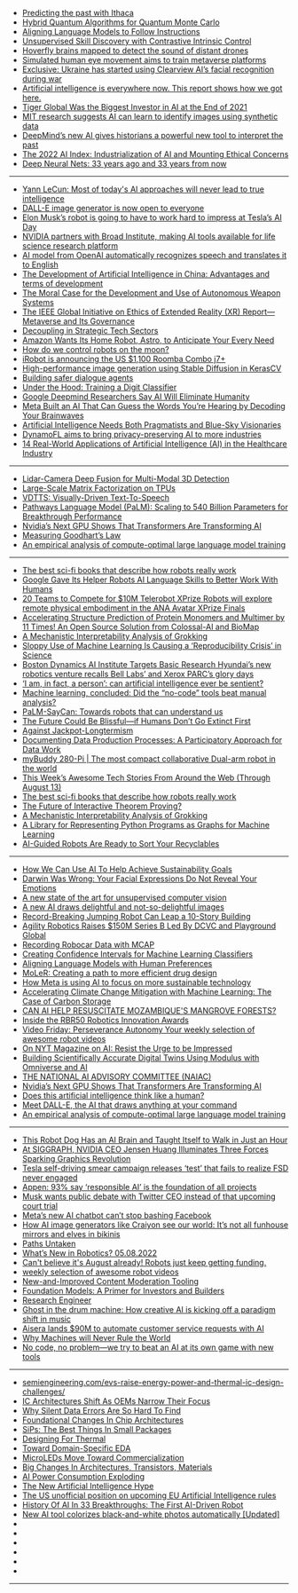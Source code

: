 - [Predicting the past with Ithaca](https://deepmind.com/blog/article/Predicting-the-past-with-Ithaca)
- [Hybrid Quantum Algorithms for Quantum Monte Carlo](ai.googleblog.com/2022/03/hybrid-quantum-algorithms-for-quantum.html)
- [Aligning Language Models
to Follow Instructions](https://openai.com/blog/instruction-following/)
- [Unsupervised Skill Discovery with Contrastive Intrinsic Control](https://bair.berkeley.edu/blog/)
- [Hoverfly brains mapped to detect the sound of distant drones](https://www.sciencedaily.com/news/computers_math/artificial_intelligence/)
- [Simulated human eye movement aims to train metaverse platforms](sciencedaily.com/releases/2022/03/220307132000.htm)
- [Exclusive: Ukraine has started using Clearview AI’s facial recognition during war](https://www.reuters.com/technology/exclusive-ukraine-has-started-using-clearview-ais-facial-recognition-during-war-2022-03-13/)
- [Artificial intelligence is everywhere now. This report shows how we got here.](https://www.popsci.com/technology/stanford-artificial-intelligence-index-report/)
- [Tiger Global Was the Biggest
Investor in AI at the End of 2021](https://www.institutionalinvestor.com/article/b1x340yv0htnyl/Tiger-Global-Was-the-Biggest-Investor-in-AI-at-the-End-of-2021)
- [MIT research suggests AI can learn to identify images using synthetic data](https://www.siliconrepublic.com/machines/machine-learning-images-mit-ai)
- [DeepMind’s new AI gives historians a powerful new tool to interpret the past](https://arstechnica.com/science/2022/03/deepminds-new-ai-tool-helps-resolve-debate-over-ancient-athenian-decrees/)
- [The 2022 AI Index: Industrialization of AI and Mounting Ethical Concerns](https://hai.stanford.edu/news/2022-ai-index-industrialization-ai-and-mounting-ethical-concerns)
- [Deep Neural Nets: 33 years ago and 33 years from now](https://karpathy.github.io/2022/03/14/lecun1989/)
-----------
- [Yann LeCun: Most of today's AI approaches will never lead to true intelligence](https://www.zdnet.com/article/metas-ai-guru-lecun-most-of-todays-ai-approaches-will-never-lead-to-true-intelligence/)
- [DALL-E image generator is now open to everyone](https://cur.at/avhJcsR?m=web)
- [Elon Musk’s robot is going to have to work hard to impress at Tesla’s AI Day](https://cur.at/LRdKlbF?m=web)
- [NVIDIA partners with Broad Institute, making AI tools available for life science research platform](https://cur.at/BgWEs23?m=web)
- [AI model from OpenAI automatically recognizes speech and translates it to English](https://cur.at/sRXqpiY?m=web)
- [The Development of Artificial Intelligence in China: Advantages and terms of development](https://cur.at/PAvvksc?m=web)
- [The Moral Case for the Development and Use of Autonomous Weapon Systems](https://cur.at/2DYHqZM?m=web)
- [The IEEE Global Initiative on Ethics of Extended Reality (XR) Report—Metaverse and Its Governance](https://cur.at/1uIF0mB?m=web)
- [Decoupling in Strategic Tech Sectors](https://cur.at/STSfufV?m=web)
- [Amazon Wants Its Home Robot, Astro, to Anticipate Your Every Need](https://cur.at/p419zAQ?m=web)
- [How do we control robots on the moon?](https://cur.at/VjADfCA?m=web)
- [iRobot is announcing the US $1,100 Roomba Combo j7+](https://cur.at/AZ1HyNe?m=web)
- [High-performance image generation using Stable Diffusion in KerasCV](https://cur.at/5nz7sjY?m=web)
- [Building safer dialogue agents](https://cur.at/JHwBoY4?m=web)
- [Under the Hood: Training a Digit Classifier](https://cur.at/E5MqI8c?m=web)
- [Google Deepmind Researchers Say AI Will Eliminate Humanity](https://cur.at/4aN4Wub?m=web)
- [Meta Built an AI That Can Guess the Words You’re Hearing by Decoding Your Brainwaves](https://cur.at/JlmktJt?m=web)
- [Artificial Intelligence Needs Both Pragmatists and Blue-Sky Visionaries](https://cur.at/wzbyGHI?m=web)
- [DynamoFL aims to bring privacy-preserving AI to more industries](https://cur.at/9rTRY9H?m=web)
- [14 Real-World Applications of Artificial Intelligence (AI) in the Healthcare Industry](https://cur.at/dR0S3bz?m=web)
------------
- [Lidar-Camera Deep Fusion for Multi-Modal 3D Detection](https://ai.googleblog.com/2022/04/lidar-camera-deep-fusion-for-multi.html)
- [Large-Scale Matrix Factorization on TPUs](https://ai.go[]()ogleblog.com/2022/04/large-scale-matrix-factorization-on-tpus.html)
- [VDTTS: Visually-Driven Text-To-Speech](https://ai.googleblog.com/2022/04/vdtts-visually-driven-text-to-speech.html)
- [Pathways Language Model (PaLM): Scaling to 540 Billion Parameters for Breakthrough Performance](https://ai.googleblog.com/2022/04/pathways-language-model-palm-scaling-to.html)
- [Nvidia’s Next GPU Shows That Transformers Are Transforming AI](https://spectrum.ieee.org/nvidias-next-gpu-shows-that-transformers-are-transforming-ai?utm_campaign=Artificial%2BIntelligence%2BWeekly&utm_medium=web&utm_source=Artificial_Intelligence_Weekly_270#toggle-gdpr)
- [Measuring Goodhart’s Law](https://openai.com/blog/measuring-goodharts-law/?utm_campaign=Artificial%2BIntelligence%2BWeekly&utm_medium=web&utm_source=Artificial_Intelligence_Weekly_270)
- [An empirical analysis of compute-optimal large language model training](https://www.deepmind.com/publications/an-empirical-analysis-of-compute-optimal-large-language-model-training?utm_campaign=Artificial%2BIntelligence%2BWeekly&utm_medium=web&utm_source=Artificial_Intelligence_Weekly_270)

---------------
- [The best sci-fi books that describe how robots really work](https://robohub.org/the-best-sci-fi-books-that-describe-how-robots-really-work/)
- [Google Gave Its Helper Robots AI Language Skills to Better Work With Humans](https://singularityhub.com/2022/08/22/google-gave-its-helper-robots-ai-language-skills-to-better-work-with-humans/)
- [20 Teams to Compete for $10M Telerobot XPrize Robots will explore remote physical embodiment in the ANA Avatar XPrize Finals](https://spectrum.ieee.org/ana-avatar-xprize-competition)
- [Accelerating Structure Prediction of Protein Monomers and Multimer by 11 Times! An Open Source Solution from Colossal-AI and BioMap](https://syncedreview.com/2022/08/23/accelerating-structure-prediction-of-protein-monomers-and-multimer-by-11-times-an-open-source-solution-from-colossal-ai-and-biomap/)
- [A Mechanistic Interpretability Analysis of Grokking](https://www.alignmentforum.org/posts/N6WM6hs7RQMKDhYjB/a-mechanistic-interpretability-analysis-of-grokking)
- [Sloppy Use of Machine Learning Is Causing a ‘Reproducibility Crisis’ in Science](https://www.wired.com/story/machine-learning-reproducibility-crisis/)
- [Boston Dynamics AI Institute Targets Basic Research Hyundai’s new robotics venture recalls Bell Labs’ and Xerox PARC’s glory days](https://spectrum.ieee.org/boston-dynamics-ai-institute-hyundai)
- [‘I am, in fact, a person’: can artificial intelligence ever be sentient?](https://www.theguardian.com/technology/2022/aug/14/can-artificial-intelligence-ever-be-sentient-googles-new-ai-program-is-raising-questions)
- [Machine learning, concluded: Did the “no-code” tools beat manual analysis?](https://arstechnica.com/information-technology/2022/08/no-code-wrapped-our-ml-experiment-concludes-but-did-the-machine-win/)
- [PaLM-SayCan: Towards robots that can understand us](https://everydayrobots.com/thinking/palm-saycan-googleresearch)
- [The Future Could Be Blissful—if Humans Don’t Go Extinct First](https://www.wired.co.uk/article/will-macaskill-longtermism)
- [Against Jackpot-Longtermism](https://davekarpf.substack.com/p/against-jackpot-longtermism)
- [Documenting Data Production Processes: A Participatory Approach for Data Work](https://arxiv.org/pdf/2207.04958.pdf)
- [myBuddy 280-Pi | The most compact collaborative Dual-arm robot in the world](https://spectrum.ieee.org/elephant-robotics-mybuddy)
- [This Week’s Awesome Tech Stories From Around the Web (Through August 13)](https://singularityhub.com/2022/08/13/this-weeks-awesome-tech-stories-from-around-the-web-through-august-13/)
- [The best sci-fi books that describe how robots really work](https://robohub.org/the-best-sci-fi-books-that-describe-how-robots-really-work/)
- [The Future of Interactive Theorem Proving?](https://xenaproject.wordpress.com/2022/08/16/the-future-of-interactive-theorem-proving/)
- [A Mechanistic Interpretability Analysis of Grokking](https://www.alignmentforum.org/posts/N6WM6hs7RQMKDhYjB/a-mechanistic-interpretability-analysis-of-grokking)
- [A Library for Representing Python Programs as Graphs for Machine Learning](https://arxiv.org/pdf/2208.07461.pdf)
- [AI-Guided Robots Are Ready to Sort Your Recyclables](https://spectrum.ieee.org/paddlepaddle-baidu)

----------------------
- [How We Can Use AI To Help Achieve Sustainability Goals](https://www.forbes.com/sites/forbestechcouncil/2022/04/26/how-we-can-use-ai-to-help-achieve-sustainability-goals/)
- [Darwin Was Wrong: Your Facial Expressions Do Not Reveal Your Emotions](https://www.scientificamerican.com/article/darwin-was-wrong-your-facial-expressions-do-not-reveal-your-emotions/)
- [A new state of the art for unsupervised computer vision](https://news.mit.edu/2022/new-unsupervised-computer-vision-algorithm-stego-0421)
- [A new AI draws delightful and not-so-delightful images](https://www.vox.com/future-perfect/23023538/ai-dalle-2-openai-bias-gpt-3-incentives)
- [Record-Breaking Jumping Robot Can Leap a 10-Story Building](https://www.scientificamerican.com/article/record-breaking-jumping-robot-can-leap-a-10-story-building/)
- [Agility Robotics Raises $150M Series B Led By DCVC and Playground Global](https://agilityrobotics.com/news/2022/future-robotics)
- [Recording Robocar Data with MCAP](https://foxglove.dev/blog/recording-robocar-data-with-mcap)
- [Creating Confidence Intervals for Machine Learning Classifiers
](https://sebastianraschka.com/blog/2022/confidence-intervals-for-ml.html)
- [Aligning Language Models with Human Preferences](https://nlp.stanford.edu/seminar/details/ethanperez.shtml)
- [MoLeR: Creating a path to more efficient drug design](https://www.microsoft.com/en-us/research/blog/moler-creating-a-path-to-more-efficient-drug-design/)
- [How Meta is using AI to focus on more sustainable technology](https://siliconangle.com/2022/04/18/meta-using-ai-focus-sustainable-technology/)
- [Accelerating Climate Change Mitigation with Machine Learning: The Case of Carbon Storage](https://developer.nvidia.com/blog/accelerating-climate-change-mitigation-with-machine-learning-the-case-of-carbon-storage/)
- [CAN AI HELP RESUSCITATE MOZAMBIQUE'S MANGROVE FORESTS?](https://www.fairplanet.org/story/can-ai-help-resuscitate-mozambiques-mangrove-forests/)
- [Inside the RBR50 Robotics Innovation Awards](https://www.roboticsbusinessreview.com/innovation/inside-the-rbr50-robotics-innovation-awards/)
- [Video Friday: Perseverance Autonomy Your weekly selection of awesome robot videos](https://spectrum.ieee.org/video-friday-perseverance-autonomy)
- [On NYT Magazine on AI: Resist the Urge to be Impressed](https://medium.com/@emilymenonbender/on-nyt-magazine-on-ai-resist-the-urge-to-be-impressed-3d92fd9a0edd)
- [Building Scientifically Accurate Digital Twins Using Modulus with Omniverse and AI](https://developer.nvidia.com/blog/building-scientifically-accurate-digital-twins-using-modulus-with-omniverse-and-ai/)
- [THE NATIONAL AI ADVISORY COMMITTEE (NAIAC)](https://www.ai.gov/naiac/)
- [Nvidia’s Next GPU Shows That Transformers Are Transforming AI](https://spectrum.ieee.org/nvidias-next-gpu-shows-that-transformers-are-transforming-ai)
- [Does this artificial intelligence think like a human?](https://news.mit.edu/2022/does-this-artificial-intelligence-think-human-0406)
- [Meet DALL-E, the AI that draws anything at your command](https://www.seattletimes.com/business/technology/meet-dall-e-the-ai-that-draws-anything-at-your-command/)
- [An empirical analysis of compute-optimal large language model training](https://www.deepmind.com/publications/an-empirical-analysis-of-compute-optimal-large-language-model-training?)

-----------------

- [This Robot Dog Has an AI Brain and Taught Itself to Walk in Just an Hour](https://singularityhub.com/2022/08/08/this-robot-dog-has-an-ai-brain-and-taught-itself-to-walk-in-just-an-hour/)
- [At SIGGRAPH, NVIDIA CEO Jensen Huang Illuminates Three Forces Sparking Graphics Revolution](https://blogs.nvidia.com/blog/2022/08/09/siggraph-huang-metaverse-ai/)
- [Tesla self-driving smear campaign releases ‘test’ that fails to realize FSD never engaged](https://electrek.co/2022/08/10/tesla-self-driving-smear-campaign-releases-test-fails-fsd-never-engaged/)
- [Appen: 93% say ‘responsible AI’ is the foundation of all projects](https://www.artificialintelligence-news.com/2022/08/10/appen-93-say-responsible-ai-foundation-all-projects/)
- [Musk wants public debate with Twitter CEO instead of that upcoming court trial](https://arstechnica.com/tech-policy/2022/08/musk-challenges-twitter-ceo-to-debate-twitter-will-stick-to-its-lawsuit-instead/)
- [Meta’s new AI chatbot can’t stop bashing Facebook](https://www.theguardian.com/technology/2022/aug/09/blenderbot-meta-chatbot-facebook)
- [How AI image generators like Craiyon see our world: It’s not all funhouse mirrors and elves in bikinis](https://www.grid.news/story/technology/2022/08/08/how-ai-image-generators-like-craiyon-see-our-world-its-not-all-funhouse-mirrors-and-elves-in-bikinis/)
- [Paths Untaken](https://verfassungsblog.de/paths-untaken/)
- [What’s New in Robotics? 05.08.2022](https://blog.robotiq.com/whats-new-in-robotics-05.08.2022)
- [Can't believe it's August already! Robots just keep getting funding.](https://www.getrevue.co/profile/svrobo/issues/can-t-believe-it-s-august-already-robots-just-keep-getting-funding-1276996)
- [weekly selection of awesome robot videos](https://spectrum.ieee.org/video-friday-build-a-chair)
- [New-and-Improved Content Moderation Tooling](https://openai.com/blog/new-and-improved-content-moderation-tooling/)
- [Foundation Models: A Primer for Investors and Builders](https://gradientflow.com/foundation-models-non-technical-guide/)
- [Research Engineer](https://boards.greenhouse.io/thealleninstitute/jobs/2059893)
- [Ghost in the drum machine: How creative AI is kicking off a paradigm shift in music](https://musictech.com/features/opinion-analysis/ai-artist-developers-isongwriting-production/)
- [Aisera lands $90M to automate customer service requests with AI](https://techcrunch.com/2022/08/03/aisera-lands-90m-to-automate-customer-service-requests-with-ai/)
- [Why Machines will Never Rule the World](https://www.taylorfrancis.com/books/mono/10.4324/9781003310105/machines-never-rule-world-barry-smith-jobst-landgrebe)
- [No code, no problem—we try to beat an AI at its own game with new tools](https://arstechnica.com/information-technology/2022/08/new-year-new-ai-challenge-can-we-create-an-algorithm-to-predict-heart-attacks/)

------------------
- [semiengineering.com/evs-raise-energy-power-and-thermal-ic-design-challenges/](https://semiengineering.com/evs-raise-energy-power-and-thermal-ic-design-challenges/)
- [IC Architectures Shift As OEMs Narrow Their Focus](https://semiengineering.com/ic-architectures-shift-as-oems-narrow-their-focus/)
- [Why Silent Data Errors Are So Hard To Find](https://semiengineering.com/why-silent-data-errors-are-so-hard-to-find/)
- [Foundational Changes In Chip Architectures](https://semiengineering.com/foundational-changes-in-chip-architectures/)
- [SiPs: The Best Things In Small Packages](https://semiengineering.com/sips-the-best-things-in-small-packages/)
- [Designing For Thermal](https://semiengineering.com/designing-for-thermal/)
- [Toward Domain-Specific EDA](https://semiengineering.com/toward-domain-specific-eda/)
- [MicroLEDs Move Toward Commercialization](https://semiengineering.com/microleds-move-toward-commercialization/)
- [Big Changes In Architectures, Transistors, Materials](https://semiengineering.com/big-changes-in-architectures-transistors-materials/)
- [AI Power Consumption Exploding](https://semiengineering.com/ai-power-consumption-exploding/)
- [The New Artificial Intelligence Hype](https://nunocoracao.com/posts/202210-the-new-ai-hype/)
- [The US unofficial position on upcoming EU Artificial Intelligence rules](https://www.euractiv.com/section/digital/news/the-us-unofficial-position-on-upcoming-eu-artificial-intelligence-rules/)
- [History Of AI In 33 Breakthroughs: The First AI-Driven Robot](https://www.forbes.com/sites/gilpress/2022/10/20/history-of-ai-in-33-breakthroughs-the-first-ai-driven-robot/)
- [New AI tool colorizes black-and-white photos automatically [Updated]](https://arstechnica.com/information-technology/2022/10/colorize-black-and-white-photos-with-palette-fm-an-ai-powered-online-tool/)
- []()
- []()
- []()
- []()
- []()
- []()




------------------------

